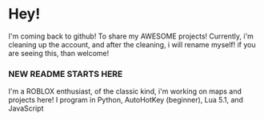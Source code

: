 # Hey!
I'm coming back to github! To share my AWESOME projects!
Currently, i'm cleaning up the account, and after the cleaning, i will rename myself!
if you are seeing this, than welcome!

### NEW README STARTS HERE
I'm a ROBLOX enthusiast, of the classic kind, i'm working on maps and projects here!
I program in Python, AutoHotKey (beginner), Lua 5.1, and JavaScript

